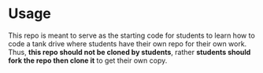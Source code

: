 # Usage
This repo is meant to serve as the starting code for students to learn how to code a tank drive where students have their own repo for their own work. Thus, **this repo should not be cloned by students**, rather **students should fork the repo then clone it** to get their own copy.
